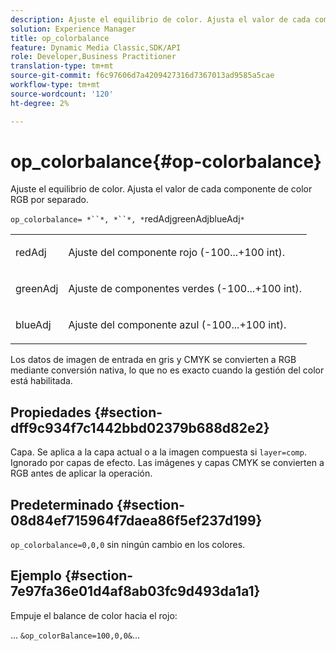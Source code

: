 ```yaml
---
description: Ajuste el equilibrio de color. Ajusta el valor de cada componente de color RGB por separado.
solution: Experience Manager
title: op_colorbalance
feature: Dynamic Media Classic,SDK/API
role: Developer,Business Practitioner
translation-type: tm+mt
source-git-commit: f6c97606d7a4209427316d7367013ad9585a5cae
workflow-type: tm+mt
source-wordcount: '120'
ht-degree: 2%

---
```



# op_colorbalance{#op-colorbalance}

Ajuste el equilibrio de color. Ajusta el valor de cada componente de color RGB por separado.

`op_colorbalance= *``*, *``*, *`redAdjgreenAdjblueAdj`*`

<table id="simpletable_BBDAA6FE9A0E48E3BD8304BDED776713"> 
 <tr class="strow"> 
  <td class="stentry"> <p><span class="varname"> redAdj</span> </p></td> 
  <td class="stentry"> <p>Ajuste del componente rojo (-100...+100 int). </p></td> 
 </tr> 
 <tr class="strow"> 
  <td class="stentry"> <p><span class="varname"> greenAdj</span> </p></td> 
  <td class="stentry"> <p>Ajuste de componentes verdes (-100...+100 int). </p></td> 
 </tr> 
 <tr class="strow"> 
  <td class="stentry"> <p><span class="varname"> blueAdj</span> </p></td> 
  <td class="stentry"> <p>Ajuste del componente azul (-100...+100 int). </p></td> 
 </tr> 
</table>

Los datos de imagen de entrada en gris y CMYK se convierten a RGB mediante conversión nativa, lo que no es exacto cuando la gestión del color está habilitada.

## Propiedades {#section-dff9c934f7c1442bbd02379b688d82e2}

Capa. Se aplica a la capa actual o a la imagen compuesta si `layer=comp`. Ignorado por capas de efecto. Las imágenes y capas CMYK se convierten a RGB antes de aplicar la operación.

## Predeterminado {#section-08d84ef715964f7daea86f5ef237d199}

`op_colorbalance=0,0,0` sin ningún cambio en los colores.

## Ejemplo {#section-7e97fa36e01d4af8ab03fc9d493da1a1}

Empuje el balance de color hacia el rojo:

... `&op_colorBalance=100,0,0&`...
